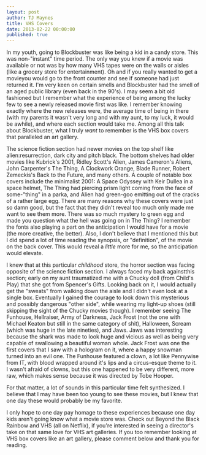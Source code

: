 ```yaml
---
layout: post
author: TJ Maynes
title: VHS Covers
date: 2013-02-22 00:00:00
published: true
---
```

In my youth, going to Blockbuster was like being a kid in a candy store. This was non-"instant" time period. The only way you knew if a movie was available or not was by how many VHS tapes were on the walls or aisles (like a grocery store for entertainment). Oh and if you really wanted to get a movieyou would go to the front counter and see if someone had just returned it. I'm very keen on certain smells and Blockbuster had the smell of an aged public library (even back in the 90's). I may seem a bit old fashioned but I remember what the experience of being among the lucky few to see a newly released movie first was like. I remember knowing exactly where the new releases were, the average time of being in there (with my parents it wasn't very long and with my aunt, to my luck, it would be awhile), and where each section would take me. Among all this talk about Blockbuster, what I truly *want* to remember is the VHS box covers that paralleled an art gallery.

The science fiction section had newer movies on the top shelf like alien:resurrection, dark city and pitch black. The bottom shelves had older movies like Kubrick's 2001, Ridley Scott's Alien, James Cameron's Aliens, John Carpenter's The Thing, A Clockwork Orange, Blade Runner, Robert Zemeckis's Back to the Future, and many others. A couple of notable box covers include the minimalist 2001: A Space Odyssey with Keir Dullea in a space helmet, The Thing had piercing prism light coming from the face of some-"thing" in a parka, and Alien had green-goo emitting out of the cracks of a rather large egg. There are many reasons why these covers were just so damn good, but the fact that they didn't reveal too much only made me want to see them more. There was so much mystery to green egg and made you question what the hell was going on in The Thing? I remember the fonts also playing a part on the anticipation I would have for a movie (the more creative, the better). Also, I don't believe that I mentioned this but I did spend a lot of time reading the synopsis, or "definition", of the movie on the back cover. This would reveal a *little* more for me, so the anticipation would elevate.

I knew that at this particular *childhood* store, the horror section was facing opposite of the science fiction section. I always faced my back againstthis section; early on my aunt traumatized me with a Chucky doll (from Child's Play) that she got from Spencer's Gifts. Looking back on it, I would actually get the "sweats" from walking down the aisle and I didn't even look at a single box. Eventually I gained the courage to look down this mysterious and possibly dangerous "other side", while wearing my light-up shoes (still skipping the sight of the Chucky movies though). I remember seeing The Funhouse, Hellraiser, Army of Darkness, Jack Frost (not the one with Michael Keaton but still in the same category of shit), Halloween, Scream (which was huge in the late nineties), and Jaws. Jaws was interesting because the shark was made to look huge and vicious as well as being very capable of swallowing a beautiful woman whole. Jack Frost was  one the first covers that I saw with a hologram on it, where a happy snowman turned into an evil one. The Funhouse featured a clown, a lot like Pennywise from IT, with blood wrapped around it's lips and a circus-esque theme to it. I wasn't afraid of clowns, but this one happened to be very different, more raw, which makes sense because it was directed by Tobe Hooper.

For that matter, a lot of sounds in this particular time felt synthesized. I believe that I may have been too young to see these movies, but I knew that one day these would probably be my favorite.

I only hope to one day pay homage to these experiences because one day kids aren't going know what a movie store was. Check out Beyond the Black Rainbow and VHS (all on Netflix), if you're interested in seeing a director's take on that same love for VHS art galleries. If you too remember looking at VHS box covers like an art gallery, please comment below and thank you for reading.
